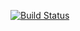 [![Build Status](https://travis-ci.org/Nenglish7/Encryption.svg?branch=master)](https://travis-ci.org/Nenglish7/Encryption)
